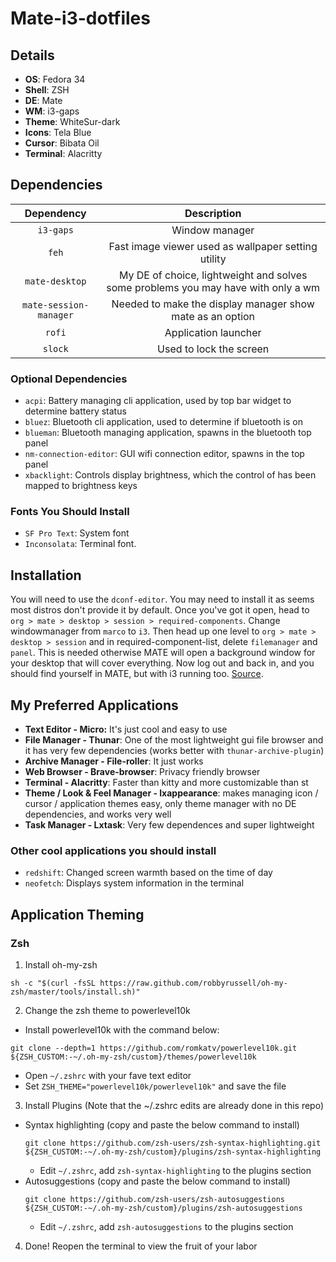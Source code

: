 # Mate-i3-dotfiles

## Details ##
+ **OS**: Fedora 34
+ **Shell**: ZSH
+ **DE**: Mate
+ **WM**: i3-gaps
+ **Theme**: WhiteSur-dark
+ **Icons**: Tela Blue
+ **Cursor**: Bibata Oil
+ **Terminal**: Alacritty


## Dependencies ##
|Dependency|Description|
|:----------:|:-------------:|
|`i3-gaps`|Window manager|
|`feh`|Fast image viewer used as wallpaper setting utility|
|`mate-desktop`|My DE of choice, lightweight and solves some problems you may have with only a wm|
|`mate-session-manager`|Needed to make the display manager show mate as an option|
|`rofi`|Application launcher|
|`slock`|Used to lock the screen|

### Optional Dependencies ###
+ `acpi`: Battery managing cli application, used by top bar widget to determine battery status
+ `bluez`: Bluetooth cli application, used to determine if bluetooth is on
+ `blueman`: Bluetooth managing application, spawns in the bluetooth top panel
+ `nm-connection-editor`: GUI wifi connection editor, spawns in the top panel
+ `xbacklight`: Controls display brightness, which the control of has been mapped to brightness keys

### Fonts You Should Install ###
+ `SF Pro Text`: System font
+ `Inconsolata`: Terminal font.


## Installation ##
You will need to use the `dconf-editor`. You may need to install it as seems most distros don't provide it by default. Once you've got it open, head to `org > mate > desktop > session > required-components`. Change windowmanager from `marco` to `i3`.
Then head up one level to `org > mate > desktop > session` and in required-component-list, delete `filemanager` and `panel`. This is needed otherwise MATE will open a background window for your desktop that will cover everything.
Now log out and back in, and you should find yourself in MATE, but with i3 running too.
[Source](https://mattgreer.dev/blog/mate-and-i3/).

## My Preferred Applications ##
+ **Text Editor - Micro:** It's just cool and easy to use
+ **File Manager - Thunar**: One of the most lightweight gui file browser and it has very few dependencies (works better with `thunar-archive-plugin`)
+ **Archive Manager - File-roller**: It just works
+ **Web Browser - Brave-browser**: Privacy friendly browser
+ **Terminal - Alacritty**: Faster than kitty and more customizable than st
+ **Theme / Look & Feel Manager - lxappearance**: makes managing icon / cursor / application themes easy, only theme manager with no DE dependencies, and works very well
+ **Task Manager - Lxtask**: Very few dependences and super lightweight


### Other cool applications you should install ###
+ `redshift`: Changed screen warmth based on the time of day
+ `neofetch`: Displays system information in the terminal



## Application Theming ##
### Zsh ###
1. Install oh-my-zsh
```
sh -c "$(curl -fsSL https://raw.github.com/robbyrussell/oh-my-zsh/master/tools/install.sh)"
```
2. Change the zsh theme to powerlevel10k
  + Install powerlevel10k with the command below:
  ```
  git clone --depth=1 https://github.com/romkatv/powerlevel10k.git ${ZSH_CUSTOM:-~/.oh-my-zsh/custom}/themes/powerlevel10k
  ```
  + Open `~/.zshrc` with your fave text editor
  + Set `ZSH_THEME="powerlevel10k/powerlevel10k"` and save the file
3. Install Plugins (Note that the ~/.zshrc edits are already done in this repo)
  + Syntax highlighting (copy and paste the below command to install)
    ```
    git clone https://github.com/zsh-users/zsh-syntax-highlighting.git ${ZSH_CUSTOM:-~/.oh-my-zsh/custom}/plugins/zsh-syntax-highlighting
    ```
    + Edit `~/.zshrc`, add `zsh-syntax-highlighting` to the plugins section
  + Autosuggestions (copy and paste the below command to install)
    ```
    git clone https://github.com/zsh-users/zsh-autosuggestions ${ZSH_CUSTOM:-~/.oh-my-zsh/custom}/plugins/zsh-autosuggestions
    ```
    + Edit `~/.zshrc`, add `zsh-autosuggestions` to the plugins section
4. Done! Reopen the terminal to view the fruit of your labor
